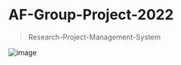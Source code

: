 # AF-Group-Project-2022

> Research-Project-Management-System

![image](https://user-images.githubusercontent.com/104484877/166118237-580eb1d4-464a-40b0-a5f7-f6ae4709c615.png)
